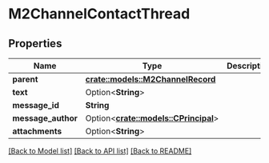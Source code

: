 # M2ChannelContactThread

## Properties

Name | Type | Description | Notes
------------ | ------------- | ------------- | -------------
**parent** | [**crate::models::M2ChannelRecord**](M2ChannelRecord.md) |  | 
**text** | Option<**String**> |  | [optional]
**message_id** | **String** |  | 
**message_author** | Option<[**crate::models::CPrincipal**](CPrincipal.md)> |  | [optional]
**attachments** | Option<**String**> |  | [optional]

[[Back to Model list]](../README.md#documentation-for-models) [[Back to API list]](../README.md#documentation-for-api-endpoints) [[Back to README]](../README.md)


